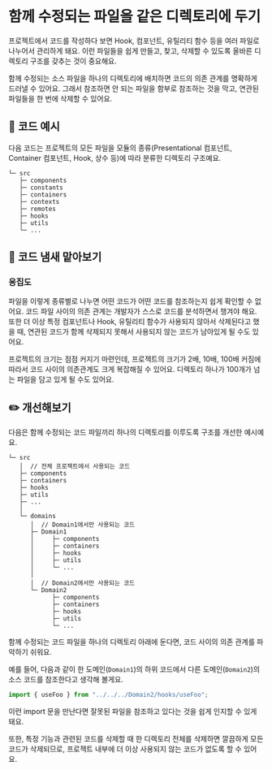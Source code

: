 # 함께 수정되는 파일을 같은 디렉토리에 두기

<div style="margin-top: 16px">
<Badge type="info" text="응집도" />
</div>

프로젝트에서 코드를 작성하다 보면 Hook, 컴포넌트, 유틸리티 함수 등을 여러 파일로 나누어서 관리하게 돼요. 이런 파일들을 쉽게 만들고, 찾고, 삭제할 수 있도록 올바른 디렉토리 구조를 갖추는 것이 중요해요.

함께 수정되는 소스 파일을 하나의 디렉토리에 배치하면 코드의 의존 관계를 명확하게 드러낼 수 있어요. 그래서 참조하면 안 되는 파일을 함부로 참조하는 것을 막고, 연관된 파일들을 한 번에 삭제할 수 있어요.

## 📝 코드 예시

다음 코드는 프로젝트의 모든 파일을 모듈의 종류(Presentational 컴포넌트, Container 컴포넌트, Hook, 상수 등)에 따라 분류한 디렉토리 구조예요.

```text
└─ src
   ├─ components
   ├─ constants
   ├─ containers
   ├─ contexts
   ├─ remotes
   ├─ hooks
   ├─ utils
   └─ ...
```

## 👃 코드 냄새 맡아보기

### 응집도

파일을 이렇게 종류별로 나누면 어떤 코드가 어떤 코드를 참조하는지 쉽게 확인할 수 없어요. 코드 파일 사이의 의존 관계는 개발자가 스스로 코드를 분석하면서 챙겨야 해요.
또한 더 이상 특정 컴포넌트나 Hook, 유틸리티 함수가 사용되지 않아서 삭제된다고 했을 때, 연관된 코드가 함께 삭제되지 못해서 사용되지 않는 코드가 남아있게 될 수도 있어요.

프로젝트의 크기는 점점 커지기 마련인데, 프로젝트의 크기가 2배, 10배, 100배 커짐에 따라서 코드 사이의 의존관계도 크게 복잡해질 수 있어요. 디렉토리 하나가 100개가 넘는 파일을 담고 있게 될 수도 있어요.

## ✏️ 개선해보기

다음은 함께 수정되는 코드 파일끼리 하나의 디렉토리를 이루도록 구조를 개선한 예시예요.

```text
└─ src
   │  // 전체 프로젝트에서 사용되는 코드
   ├─ components
   ├─ containers
   ├─ hooks
   ├─ utils
   ├─ ...
   │
   └─ domains
      │  // Domain1에서만 사용되는 코드
      ├─ Domain1
      │     ├─ components
      │     ├─ containers
      │     ├─ hooks
      │     ├─ utils
      │     └─ ...
      │
      │  // Domain2에서만 사용되는 코드
      └─ Domain2
            ├─ components
            ├─ containers
            ├─ hooks
            ├─ utils
            └─ ...
```

함께 수정되는 코드 파일을 하나의 디렉토리 아래에 둔다면, 코드 사이의 의존 관계를 파악하기 쉬워요.

예를 들어, 다음과 같이 한 도메인(`Domain1`)의 하위 코드에서 다른 도메인(`Domain2`)의 소스 코드를 참조한다고 생각해 볼게요.

```typescript
import { useFoo } from "../../../Domain2/hooks/useFoo";
```

이런 import 문을 만난다면 잘못된 파일을 참조하고 있다는 것을 쉽게 인지할 수 있게 돼요.

또한, 특정 기능과 관련된 코드를 삭제할 때 한 디렉토리 전체를 삭제하면 깔끔하게 모든 코드가 삭제되므로, 프로젝트 내부에 더 이상 사용되지 않는 코드가 없도록 할 수 있어요.
